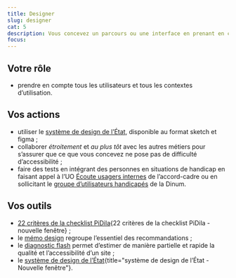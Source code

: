 ```yaml
---
title: Designer
slug: designer
cat: 5
description: Vous concevez un parcours ou une interface en prenant en compte tous les usagers
focus:
---
```



## Votre rôle

* prendre en compte tous les utilisateurs et tous les contextes d’utilisation.

## Vos actions

* utiliser le [système de design de l’État](https://gouvfr.atlassian.net/wiki/spaces/DB/pages/222331452/Designers), disponible au format sketch et figma ;
* collaborer *étroitement* et *au plus tôt* avec les autres métiers pour s’assurer que ce que vous concevez ne pose pas de difficulté d’accessibilité ;
* faire des tests en intégrant des personnes en situations de handicap en faisant appel à l’UO [Écoute usagers internes](/accessibilite-numerique/accord-cadre-dae#lot-1) de l’accord-cadre ou en sollicitant le [groupe d’utilisateurs handicapés](/outils/#tests) de la Dinum.

## Vos outils

* [22 critères de la checklist PiDila](https://pidila.gitlab.io/checklist-pidila/?Profil=Conception&Profil=Graphisme&R%C3%A9f%C3%A9rentiel=RGAA){22 critères de la checklist PiDila - nouvelle fenêtre} ;
* le [mémo design](/outils/memo-design) regroupe l’essentiel des recommandations ;
* le [diagnostic flash](/outils/diagnostic-flash) permet d’estimer de manière partielle et rapide la qualité et l’accessibilité d’un site ;
* le [système de design de l’État](https://www.systeme-de-design.gouv.fr/){title="système de design de l’État - Nouvelle fenêtre"}.